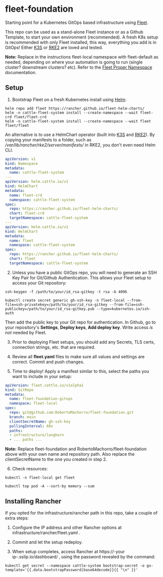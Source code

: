 # fleet-foundation
Starting point for a Kubernetes GitOps based infrastructure using [Fleet](https://fleet.rancher.io).

This repo can be used as a stand-alone Fleet instance or as a Github Template, to start your own environment (recommended).
A fresh K8s setup is recommended with only Fleet installed, this way, everything you add is in GitOps!
Either [K3S](https://k3s.io) or [RKE2](https://rke2.io) are loved and tested.

**Note:** Replace in the instructions fleet-local namespace with fleet-default as needed, depending on where your automation is going to run (single cluster? downstream clusters? etc). Refer to the [Fleet Proper Namespace](https://fleet.rancher.io/gitrepo-add#proper-namespace) documentation.

## Setup

1. Bootstrap Fleet on a fresh Kubernetes install using [Helm](https://helm.sh):
```
helm repo add fleet https://rancher.github.io/fleet-helm-charts/
helm -n cattle-fleet-system install --create-namespace --wait fleet-crd fleet/fleet-crd
helm -n cattle-fleet-system install --create-namespace --wait fleet fleet/fleet
```

An alternative is to use a HelmChart operator (built into [K3S](https://k3s.io) and [RKE2](https://rke2.io)). By copying your manifests to a folder, such as */var/lib/rancher/rke2/server/manifests/* in RKE2, you don't even need Helm CLI. 

```yaml
apiVersion: v1
kind: Namespace
metadata:
  name: cattle-fleet-system
---
apiVersion: helm.cattle.io/v1
kind: HelmChart
metadata:
  name: fleet-crd
  namespace: cattle-fleet-system
spec:
  repo: https://rancher.github.io/fleet-helm-charts/
  chart: fleet-crd
  targetNamespace: cattle-fleet-system
---
apiVersion: helm.cattle.io/v1
kind: HelmChart
metadata:
  name: fleet
  namespace: cattle-fleet-system
spec:
  repo: https://rancher.github.io/fleet-helm-charts/
  chart: fleet
  targetNamespace: cattle-fleet-system
```

2. Unless you have a public GitOps repo, you will need to generate an SSH Key Pair for Git/Github Authentication. This allows your Fleet setup to access your Git repository:
```
ssh-keygen -f /path/to/your/id_rsa-gitkey -t rsa -b 4096
```
```
kubectl create secret generic gh-ssh-key -n fleet-local --from-file=ssh-privatekey=/path/to/your/id_rsa-gitkey --from-file=ssh-publickey=/path/to/your/id_rsa-gitkey.pub --type=kubernetes.io/ssh-auth
```

Then add the public key to your Git repo for authentication. In Github, go to your repository's **Settings**, **Deploy keys**, **Add deploy key**. Write access *is not* needed by Fleet.

3. Prior to deploying Fleet setups, you should add any Secrets, TLS certs, connection strings, etc. that are required.

4. Review all **fleet.yaml** files to make sure all values and settings are correct. Commit and push changes.

5. Time to deploy! Apply a manifest similar to this, select the paths you want to include in your setup:
```yaml
apiVersion: fleet.cattle.io/v1alpha1
kind: GitRepo
metadata:
  name: fleet-foundation-gitops
  namespace: fleet-local
spec:
  repo: git@github.com:RobertoMachorro/fleet-foundation.git
  branch: main
  clientSecretName: gh-ssh-key
  pollingInterval: 60s
  paths:
  - infrastructure/longhorn
  - ... paths ...
```

**Note:** Replace fleet-foundation and RobertoMachorro/fleet-foundation above with your own name and repository path. Also replace the clientSecretName to the one you created in step 2.

6. Check resources:
```
kubectl -n fleet-local get fleet
```
```
kubectl top pod -A --sort-by memory --sum
```

## Installing Rancher

If you opted for the infrastructure/rancher path in this repo, take a couple of extra steps:

1. Configure the IP address and other Rancher options at infrastructure/rancher/fleet.yaml .

2. Commit and let the setup redeploy.

3. When setup completes, access Rancher at https://-your ip-.sslip.io/dashboard/ , using the password revealed by the command:
```
kubectl get secret --namespace cattle-system bootstrap-secret -o go-template='{{.data.bootstrapPassword|base64decode}}{{ "\n" }}'
```
